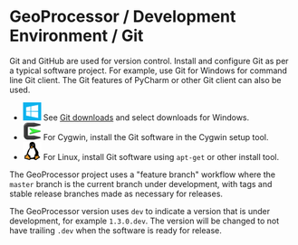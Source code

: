 # GeoProcessor / Development Environment / Git #

Git and GitHub are used for version control.
Install and configure Git as per a typical software project.
For example, use Git for Windows for command line Git client.
The Git features of PyCharm or other Git client can also be used.

* ![windows](../images/windows-32.png) See [Git downloads](https://git-scm.com/downloads) and select downloads for Windows.
* ![cygwin](../images/cygwin-32.png) For Cygwin, install the Git software in the Cygwin setup tool.
* ![linux](../images/linux-32.png) For Linux, install Git software using `apt-get` or other install tool.

The GeoProcessor project uses a "feature branch" workflow where the `master` branch is the current branch under development,
with tags and stable release branches made as necessary for releases.

The GeoProcessor version uses `dev` to indicate a version that is under development,
for example `1.3.0.dev`.  The version will be changed to not have trailing `.dev` when the software is ready for release.
